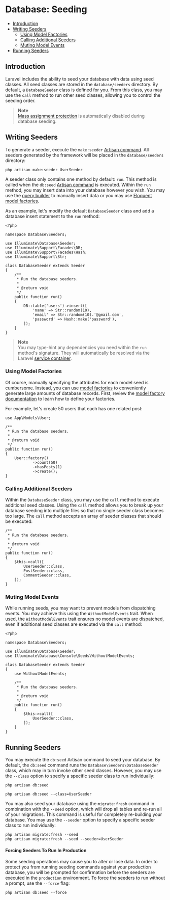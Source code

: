 # Database: Seeding

- [Introduction](#introduction)
- [Writing Seeders](#writing-seeders)
    - [Using Model Factories](#using-model-factories)
    - [Calling Additional Seeders](#calling-additional-seeders)
    - [Muting Model Events](#muting-model-events)
- [Running Seeders](#running-seeders)

<a name="introduction"></a>
## Introduction

Laravel includes the ability to seed your database with data using seed classes. All seed classes are stored in the `database/seeders` directory. By default, a `DatabaseSeeder` class is defined for you. From this class, you may use the `call` method to run other seed classes, allowing you to control the seeding order.

> **Note**  
> [Mass assignment protection](/docs/{{version}}/eloquent#mass-assignment) is automatically disabled during database seeding.

<a name="writing-seeders"></a>
## Writing Seeders

To generate a seeder, execute the `make:seeder` [Artisan command](/docs/{{version}}/artisan). All seeders generated by the framework will be placed in the `database/seeders` directory:

```shell
php artisan make:seeder UserSeeder
```

A seeder class only contains one method by default: `run`. This method is called when the `db:seed` [Artisan command](/docs/{{version}}/artisan) is executed. Within the `run` method, you may insert data into your database however you wish. You may use the [query builder](/docs/{{version}}/queries) to manually insert data or you may use [Eloquent model factories](/docs/{{version}}/eloquent-factories).

As an example, let's modify the default `DatabaseSeeder` class and add a database insert statement to the `run` method:

    <?php

    namespace Database\Seeders;

    use Illuminate\Database\Seeder;
    use Illuminate\Support\Facades\DB;
    use Illuminate\Support\Facades\Hash;
    use Illuminate\Support\Str;

    class DatabaseSeeder extends Seeder
    {
        /**
         * Run the database seeders.
         *
         * @return void
         */
        public function run()
        {
            DB::table('users')->insert([
                'name' => Str::random(10),
                'email' => Str::random(10).'@gmail.com',
                'password' => Hash::make('password'),
            ]);
        }
    }

> **Note**  
> You may type-hint any dependencies you need within the `run` method's signature. They will automatically be resolved via the Laravel [service container](/docs/{{version}}/container).

<a name="using-model-factories"></a>
### Using Model Factories

Of course, manually specifying the attributes for each model seed is cumbersome. Instead, you can use [model factories](/docs/{{version}}/eloquent-factories) to conveniently generate large amounts of database records. First, review the [model factory documentation](/docs/{{version}}/eloquent-factories) to learn how to define your factories.

For example, let's create 50 users that each has one related post:

    use App\Models\User;

    /**
     * Run the database seeders.
     *
     * @return void
     */
    public function run()
    {
        User::factory()
                ->count(50)
                ->hasPosts(1)
                ->create();
    }

<a name="calling-additional-seeders"></a>
### Calling Additional Seeders

Within the `DatabaseSeeder` class, you may use the `call` method to execute additional seed classes. Using the `call` method allows you to break up your database seeding into multiple files so that no single seeder class becomes too large. The `call` method accepts an array of seeder classes that should be executed:

    /**
     * Run the database seeders.
     *
     * @return void
     */
    public function run()
    {
        $this->call([
            UserSeeder::class,
            PostSeeder::class,
            CommentSeeder::class,
        ]);
    }

<a name="muting-model-events"></a>
### Muting Model Events

While running seeds, you may want to prevent models from dispatching events. You may achieve this using the `WithoutModelEvents` trait. When used, the `WithoutModelEvents` trait ensures no model events are dispatched, even if additional seed classes are executed via the `call` method:

    <?php

    namespace Database\Seeders;

    use Illuminate\Database\Seeder;
    use Illuminate\Database\Console\Seeds\WithoutModelEvents;

    class DatabaseSeeder extends Seeder
    {
        use WithoutModelEvents;

        /**
         * Run the database seeders.
         *
         * @return void
         */
        public function run()
        {
            $this->call([
                UserSeeder::class,
            ]);
        }
    }

<a name="running-seeders"></a>
## Running Seeders

You may execute the `db:seed` Artisan command to seed your database. By default, the `db:seed` command runs the `Database\Seeders\DatabaseSeeder` class, which may in turn invoke other seed classes. However, you may use the `--class` option to specify a specific seeder class to run individually:

```shell
php artisan db:seed

php artisan db:seed --class=UserSeeder
```

You may also seed your database using the `migrate:fresh` command in combination with the `--seed` option, which will drop all tables and re-run all of your migrations. This command is useful for completely re-building your database. You may use the `--seeder` option to specify a specific seeder class to run individually:

```shell
php artisan migrate:fresh --seed
php artisan migrate:fresh --seed --seeder=UserSeeder 
```

<a name="forcing-seeding-production"></a>
#### Forcing Seeders To Run In Production

Some seeding operations may cause you to alter or lose data. In order to protect you from running seeding commands against your production database, you will be prompted for confirmation before the seeders are executed in the `production` environment. To force the seeders to run without a prompt, use the `--force` flag:

```shell
php artisan db:seed --force
```
